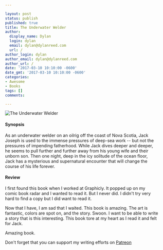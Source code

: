 ```yaml
---

layout: post
status: publish
published: true
title: The Underwater Welder
author:
  display_name: Dylan
  login: dylan
  email: dylan@dylanreed.com
  url: /
author_login: dylan
author_email: dylan@dylanreed.com
author_url: /
date: '2017-03-10 10:10:00 -0600'
date_gmt: '2017-03-10 10:10:00 -0600'
categories:
- Awesome
- Books
tags: []
comments:

---
```

![The Underwater Welder](https://raw.githubusercontent.com/dylanreed/dylanreed.com/gh-pages/Images/emerge.jpg)

<h4>Synopsis</h4>

As an underwater welder on an oilrig off the coast of Nova Scotia, Jack Joseph is used to the immense pressures of deep-sea work -- but not the pressures of impending fatherhood. While Jack dives deeper and deeper, he seems to pull further and further away from his young wife and their unborn son. Then one night, deep in the icy solitude of the ocean floor, Jack has a mysterious and supernatural encounter that will change the course of his life forever. 

<h4>Review</h4>

I first found this book when I worked at Graphicly. It popped up on my comic book radar and I wanted to read it. But I never did. I didn't try very hard to find a copy but I did want to read it. 

Now that I have, I am sad that I waited. This book is amazing. The art is fantastic, colors are spot on, and the story. Swoon. I want to be able to write a story that is this interesting. This book tore at my heart as I read it and felt for Jack. 

Amazing book.  

Don't forget that you can support my writing efforts on [Patreon](https://www.patreon.com/dylanreed)